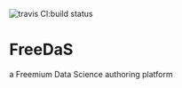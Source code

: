 ![travis CI:build status](https://travis-ci.org/gprince/FreeDaS.svg)

# FreeDaS
a Freemium Data Science authoring platform

